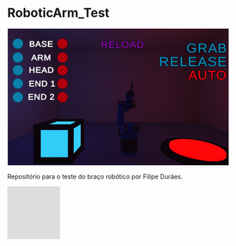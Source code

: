 # RoboticArm_Test
[![Header](https://github.com/filipeduraes/RoboticArm_Test/blob/main/image_2021-03-09_232139.png "Header")](https://fhdduraes.itch.io/robotic-arm-test)
<p>Repositório para o teste do braço robótico por Filipe Durães.</p>

<svg fill="none" viewBox="0 0 120 120" width="120" height="120" xmlns="http://www.w3.org/2000/svg">
  <foreignObject width="100%" height="100%">
    <iframe frameborder="0" src="https://itch.io/embed/951367?border_width=2&amp;bg_color=251f27&amp;fg_color=ffffff&amp;link_color=ff025c&amp;border_color=72139d" width="554" height="169"><a href="https://fhdduraes.itch.io/robotic-arm-test">Robotic Arm - Test by Filipe Durães</a></iframe>
  </foreignObject>
</svg>
